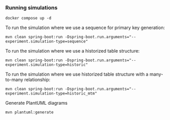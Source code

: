 ### Running simulations

```
docker compose up -d
```

To run the simulation where we use a sequence for primary key generation:
```
mvn clean spring-boot:run -Dspring-boot.run.arguments="--experiment.simulation-type=sequence"
```

To run the simulation where we use a historized table structure:
```
mvn clean spring-boot:run -Dspring-boot.run.arguments="--experiment.simulation-type=historic"
```

To run the simulation where we use historized table structure with a many-to-many relationship:
```
mvn clean spring-boot:run -Dspring-boot.run.arguments="--experiment.simulation-type=historic_mtm"
```

Generate PlantUML diagrams
```
mvn plantuml:generate
```